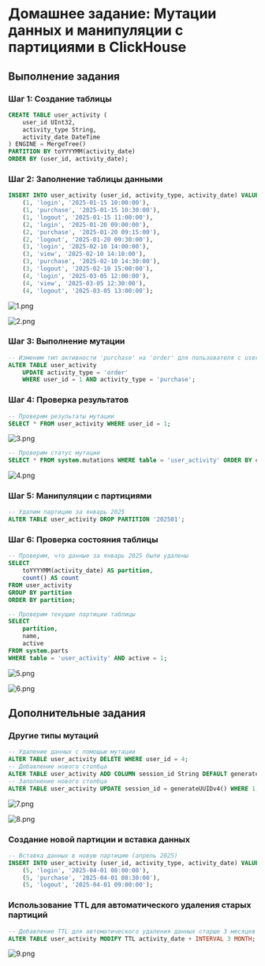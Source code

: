 # Домашнее задание: Мутации данных и манипуляции с партициями в ClickHouse

## Выполнение задания

### Шаг 1: Создание таблицы

```sql
CREATE TABLE user_activity (
    user_id UInt32,
    activity_type String,
    activity_date DateTime
) ENGINE = MergeTree()
PARTITION BY toYYYYMM(activity_date)
ORDER BY (user_id, activity_date);
```

### Шаг 2: Заполнение таблицы данными

```sql
INSERT INTO user_activity (user_id, activity_type, activity_date) VALUES
    (1, 'login', '2025-01-15 10:00:00'),
    (1, 'purchase', '2025-01-15 10:30:00'),
    (1, 'logout', '2025-01-15 11:00:00'),
    (2, 'login', '2025-01-20 09:00:00'),
    (2, 'purchase', '2025-01-20 09:15:00'),
    (2, 'logout', '2025-01-20 09:30:00'),
    (3, 'login', '2025-02-10 14:00:00'),
    (3, 'view', '2025-02-10 14:10:00'),
    (3, 'purchase', '2025-02-10 14:30:00'),
    (3, 'logout', '2025-02-10 15:00:00'),
    (4, 'login', '2025-03-05 12:00:00'),
    (4, 'view', '2025-03-05 12:30:00'),
    (4, 'logout', '2025-03-05 13:00:00');
```
![1.png](src/img/1.png)

![2.png](src/img/2.png)

### Шаг 3: Выполнение мутации

```sql
-- Изменим тип активности 'purchase' на 'order' для пользователя с user_id = 1
ALTER TABLE user_activity 
    UPDATE activity_type = 'order' 
    WHERE user_id = 1 AND activity_type = 'purchase';
```

### Шаг 4: Проверка результатов

```sql
-- Проверим результаты мутации
SELECT * FROM user_activity WHERE user_id = 1;
```

![3.png](src/img/3.png)

```sql
-- Проверим статус мутации
SELECT * FROM system.mutations WHERE table = 'user_activity' ORDER BY create_time DESC LIMIT 1;
```

![4.png](src/img/4.png)

### Шаг 5: Манипуляции с партициями

```sql
-- Удалим партицию за январь 2025
ALTER TABLE user_activity DROP PARTITION '202501';
```

### Шаг 6: Проверка состояния таблицы

```sql
-- Проверим, что данные за январь 2025 были удалены
SELECT
    toYYYYMM(activity_date) AS partition,
    count() AS count
FROM user_activity
GROUP BY partition
ORDER BY partition;

-- Проверим текущие партиции таблицы
SELECT
    partition,
    name,
    active
FROM system.parts
WHERE table = 'user_activity' AND active = 1;
```

![5.png](src/img/5.png)

![6.png](src/img/6.png)

## Дополнительные задания

### Другие типы мутаций

```sql
-- Удаление данных с помощью мутации
ALTER TABLE user_activity DELETE WHERE user_id = 4;
-- Добавление нового столбца
ALTER TABLE user_activity ADD COLUMN session_id String DEFAULT generateUUIDv4();
-- Заполнение нового столбца
ALTER TABLE user_activity UPDATE session_id = generateUUIDv4() WHERE 1;
```

![7.png](src/img/7.png)

![8.png](src/img/8.png)

### Создание новой партиции и вставка данных

```sql
-- Вставка данных в новую партицию (апрель 2025)
INSERT INTO user_activity (user_id, activity_type, activity_date) VALUES
    (5, 'login', '2025-04-01 08:00:00'),
    (5, 'purchase', '2025-04-01 08:30:00'),
    (5, 'logout', '2025-04-01 09:00:00');
```

### Использование TTL для автоматического удаления старых партиций

```sql
-- Добавление TTL для автоматического удаления данных старше 3 месяцев
ALTER TABLE user_activity MODIFY TTL activity_date + INTERVAL 3 MONTH;
```

![9.png](src/img/9.png)